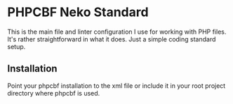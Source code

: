 
# PHPCBF Neko Standard #

This is the main file and linter configuration I use for working with PHP
files. It's rather straightforward in what it does. Just a simple coding
standard setup.

## Installation ##

Point your phpcbf installation to the xml file or include it in your root
project directory where phpcbf is used.